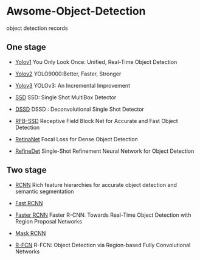 # Awsome-Object-Detection
object detection records

## One stage 
  - [Yolov1](http://cn.arxiv.org/pdf/1506.02640.pdf) You Only Look Once: Unified, Real-Time Object Detection
  
  - [Yolov2](http://cn.arxiv.org/pdf/1612.08242.pdf) YOLO9000:Better, Faster, Stronger
  
  - [Yolov3](http://cn.arxiv.org/pdf/1804.02767.pdf) YOLOv3: An Incremental Improvement
  
  - [SSD](http://cn.arxiv.org/pdf/1512.02325.pdf) SSD: Single Shot MultiBox Detector
  
  - [DSSD](http://cn.arxiv.org/pdf/1701.06659.pdf) DSSD : Deconvolutional Single Shot Detector
  
  - [RFB-SSD](http://cn.arxiv.org/pdf/1711.07767.pdf) Receptive Field Block Net for Accurate and Fast Object Detection
  
  - [RetinaNet](http://cn.arxiv.org/pdf/1708.02002.pdf) Focal Loss for Dense Object Detection 
  
  - [RefineDet](http://cn.arxiv.org/pdf/1711.06897.pdf) Single-Shot Refinement Neural Network for Object Detection

## Two stage
  - [RCNN](http://cn.arxiv.org/pdf/1311.2524.pdf) Rich feature hierarchies for accurate object detection and semantic segmentation

  - [Fast RCNN](http://cn.arxiv.org/pdf/1504.08083.pdf) 
  
  - [Faster RCNN](http://cn.arxiv.org/pdf/1506.01497.pdf) Faster R-CNN: Towards Real-Time Object Detection with Region Proposal Networks
  
  - [Mask RCNN](http://cn.arxiv.org/pdf/1703.06870.pdf) 
  
  - [R-FCN](http://cn.arxiv.org/pdf/1605.06409.pdf) R-FCN: Object Detection via Region-based Fully Convolutional Networks
